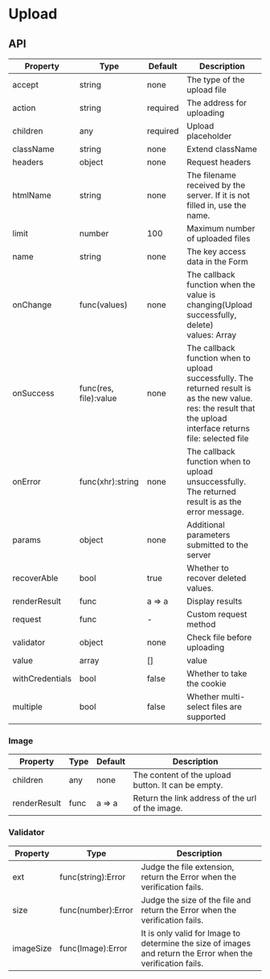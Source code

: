 # Upload

<example />

## API

| Property | Type | Default | Description |
| --- | --- | --- | --- |
| accept | string | none | The type of the upload file |
| action | string | required | The address for uploading |
| children | any | required | Upload placeholder |
| className | string | none | Extend className |
| headers | object | none | Request headers |
| htmlName | string | none | The filename received by the server. If it is not filled in, use the name. |
| limit | number | 100 | Maximum number of uploaded files |
| name | string | none | The key access data in the Form  |
| onChange | func(values) | none | The callback function when the value is changing(Upload successfully, delete)<br />values: Array |
| onSuccess | func(res, file):value | none | The callback function when to upload successfully. The returned result is as the new value. <br />res: the result that the upload interface returns<br />file: selected file |
| onError | func(xhr):string | none | The callback function when to upload unsuccessfully. The returned result is as the error message. |
| params | object | none | Additional parameters submitted to the server |
| recoverAble | bool | true | Whether to recover deleted values. |
| renderResult | func | a => a | Display results |
| request | func | - | Custom request method |
| validator | object | none | Check file before uploading |
| value | array | \[] | value |
| withCredentials | bool | false | Whether to take the cookie |
| multiple | bool | false | Whether multi-select files are supported |

### Image

| Property | Type | Default | Description |
| --- | --- | --- | --- |
| children | any | none | The content of the upload button. It can be empty. |
| renderResult | func | a => a | Return the link address of the url of the image.|


### Validator

| Property | Type | Description |
| --- | --- | --- |
| ext | func(string):Error | Judge the file extension, return the Error when the verification fails. |
| size | func(number):Error | Judge the size of the file and return the Error when the verification fails. |
| imageSize | func(Image):Error | It is only valid for Image to determine the size of images and return the Error when the verification fails. |

